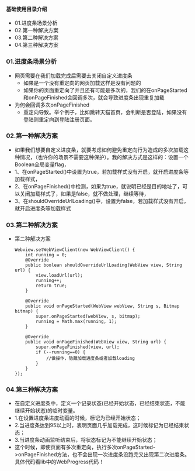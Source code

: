 #### 基础使用目录介绍
- 01.进度条场景分析
- 02.第一种解决方案
- 03.第二种解决方案
- 04.第三种解决方案



### 01.进度条场景分析
- 网页需要在我们加载完成后需要去关闭自定义进度条
    - 如果是一个没有重定向的网页加载这样是没有问题的
    - 如果你的页面重定向了并且还有可能是多次的，我们的在onPageStarted和onPageFinished会回调多次，就会导致进度条出现重复加载
- 为何会回调多次onPageFinished
    - 重定向导致。举个例子，比如跳转天猫首页，会判断是否登陆，如果没有登陆则重定向到登陆注册页面。



### 02.第一种解决方案
- 如果我们想要自定义进度条，就要考虑如何避免重定向行为造成的多次加载这种情况，（也许你的场景不需要这种保护）。我的解决方式是这样的：设置一个Boolean全局变量flag，
- 1、在onPageStarted()中设置为true，若加载样式没有开启，就开启进度条等加载样式，
- 2、在onPageFinished()中检测，如果为true，就说明已经是目的地址了，可以关闭加载样式了，如果是false，就不做处理，继续等待，
- 3、在shouldOverrideUrlLoading()中，设置为false，若加载样式没有开启，就开启进度条等加载样式


### 03.第二种解决方案
- 第二种解决方案
    ```
    Webview.setWebViewClient(new WebViewClient() {
        int running = 0;
        @Override
        public boolean shouldOverrideUrlLoading(WebView view, String url) {
            view.loadUrl(url);
            running++;
            return true;
        }
    
        @Override
        public void onPageStarted(WebView webView, String s, Bitmap bitmap) {
            super.onPageStarted(webView, s, bitmap);
            running = Math.max(running, 1);
        }
    
        @Override
        public void onPageFinished(WebView view, String url) {
            super.onPageFinished(view, url);
            if (--running==0) {
                //做操作，隐藏加载进度条或者加载loading
            }
        }
    });
    ```


### 04.第三种解决方案
- 在自定义进度条中，定义一个记录状态(已经开始状态，已经结束状态，不能继续开始状态)的临时变量。
- 1.在设置进度条进度动画的时候，标记为已经开始状态；
- 2.当进度条达到95以上时，表明页面几乎加载完成，这时候标记为已经结束状态；
- 3.当进度条动画监听结束后，将状态标记为不能继续开始状态；
- 这个时候，即使页面有多次重定向，执行多次onPageStarted->onPageFinished方法，也不会出现一次进度条没跑完又出现第二次进度条。具体代码看lib中的WebProgress代码！











